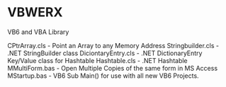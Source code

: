# VBWERX
VB6 and VBA Library

CPtrArray.cls       - Point an Array to any Memory Address
Stringbuilder.cls   - .NET StringBuilder class
DiciontaryEntry.cls - .NET DictionaryEntry Key/Value class for Hashtable
Hashtable.cls       - .NET Hashtable
MMultiForm.bas      - Open Multiple Copies of the same form in MS Access
MStartup.bas        - VB6 Sub Main() for use with all new VB6 Projects.
